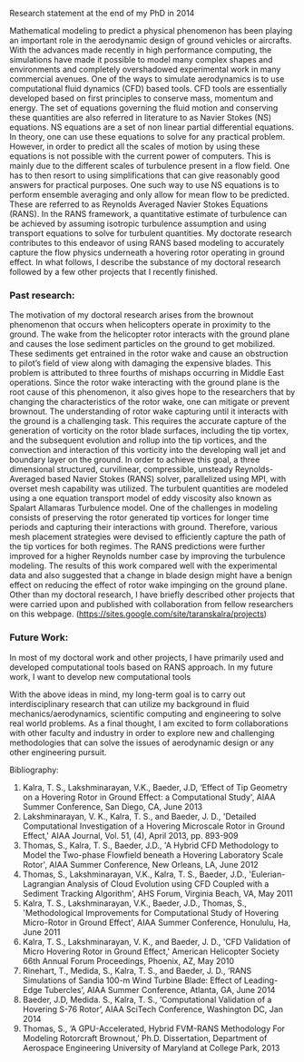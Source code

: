 Research statement at the end of my PhD in 2014

Mathematical modeling to predict a physical phenomenon has been playing an important role in the aerodynamic design of ground vehicles or aircrafts. With the advances made recently in high performance computing, the simulations have made it possible to model many complex shapes and environments and completely overshadowed experimental work in many commercial avenues.  One of the ways to simulate aerodynamics is to use computational fluid dynamics (CFD) based tools. 
CFD tools are essentially developed based on first principles to conserve mass, momentum and energy. The set of equations governing the fluid motion and conserving these quantities are also referred in literature to as Navier Stokes (NS) equations. NS equations are a set of non linear partial differential equations. In theory, one can use these equations to solve for any practical problem. However, in order to predict all the scales of motion by using these equations is not possible with the current power of computers. This is mainly due to the different scales of turbulence present in a flow field. One has to then resort to using simplifications that can give reasonably good answers for practical purposes. One such way to use NS equations is to perform ensemble averaging and only allow for mean flow to be predicted. These are referred to as Reynolds Averaged Navier Stokes Equations (RANS). In the RANS framework, a quantitative estimate of turbulence can be achieved by assuming isotropic turbulence assumption and using transport equations to solve for turbulent quantities.
My doctorate research contributes to this endeavor of using RANS based modeling to accurately capture the flow physics underneath a hovering rotor operating in ground effect. In what follows, I describe the substance of my doctoral research followed by a few other projects that I recently finished.

### Past research: 
The motivation of my doctoral research arises from the brownout phenomenon that occurs when helicopters operate in proximity to the ground. The wake from the helicopter rotor interacts with the ground plane and causes the lose sediment particles on the ground to get mobilized. These sediments get entrained in the rotor wake and cause an obstruction to pilot’s field of view along with damaging the expensive blades. This problem is attributed to three fourths of mishaps occurring in Middle East operations. Since the rotor wake interacting with the ground plane is the root cause of this phenomenon, it also gives hope to the researchers that by changing the characteristics of the rotor wake, one can mitigate or prevent brownout. The understanding of rotor wake capturing until it interacts with the ground is a challenging task. This requires the accurate capture of the generation of vorticity on the rotor blade surfaces, including the tip vortex, and the subsequent evolution and rollup into the tip vortices, and the convection and interaction of this vorticity into the developing wall jet and boundary layer on the ground. 
In order to achieve this goal, a three dimensional structured, curvilinear, compressible, unsteady Reynolds-Averaged based Navier Stokes (RANS) solver, parallelized using MPI, with overset mesh capability was utilized. The turbulent quantities are modeled using a one equation transport model of eddy viscosity also known as Spalart Allamaras Turbulence model. One of the challenges in modeling consists of preserving the rotor generated tip vortices for longer time periods and capturing their interactions with ground. Therefore, various mesh placement strategies were devised to efficiently capture the path of the tip vortices for both regimes. The RANS predictions were further improved for a higher Reynolds number case by improving the turbulence modeling. The results of this work compared well with the experimental data and also suggested that a change in blade design might have a benign effect on reducing the effect of rotor wake impinging on the ground plane. 
Other than my doctoral research, I have briefly described other projects that were carried upon and published with collaboration from fellow researchers on this webpage. (https://sites.google.com/site/taranskalra/projects)

### Future Work: 
In most of my doctoral work and other projects, I have primarily used and developed computational tools based on RANS approach. In my future work, I want to develop new computational tools 

With the above ideas in mind, my long-term goal is to carry out interdisciplinary research that can utilize my background in fluid mechanics/aerodynamics, scientific computing and engineering to solve real world problems. As a final thought, I am excited to form collaborations with other faculty and industry in order to explore new and challenging methodologies that can solve the issues of aerodynamic design or any other engineering pursuit. 

Bibliography: 
1.	Kalra, T. S., Lakshminarayan, V.K., Baeder, J.D, ‘Effect of Tip Geometry on a Hovering Rotor in Ground Effect: a Computational Study', AIAA Summer Conference, San Diego, CA, June 2013
2.	Lakshminarayan, V. K., Kalra, T. S., and Baeder, J. D., 'Detailed Computational Investigation of a Hovering Microscale Rotor in Ground Effect,' AIAA Journal, Vol. 51, (4), April 2013, pp. 893-909
3.	Thomas, S., Kalra, T. S., Baeder, J.D., 'A Hybrid CFD Methodology to Model the Two-phase Flowfield beneath a Hovering Laboratory Scale Rotor', AIAA Summer Conference, New Orleans, LA, June 2012
4.	Thomas, S., Lakshminarayan, V.K., Kalra, T. S., Baeder, J.D., 'Eulerian-Lagrangian
        Analysis of Cloud Evolution using CFD Coupled with a Sediment Tracking Algorithm', AHS Forum, Virginia Beach, VA, May 2011
5.	Kalra, T. S., Lakshminarayan, V.K., Baeder, J.D., Thomas, S., 'Methodological Improvements for Computational Study of Hovering Micro-Rotor in Ground Effect', AIAA Summer Conference, Honululu, Ha, June 2011
6.	Kalra, T. S., Lakshminarayan, V. K., and Baeder, J. D., 'CFD Validation of Micro Hovering Rotor in Ground Effect,' American Helicopter Society 66th Annual Forum Proceedings, Phoenix, AZ, May 2010
7.	Rinehart, T., Medida, S., Kalra, T. S., and Baeder, J. D., ‘RANS Simulations of Sandia 100-m Wind Turbine Blade: Effect of Leading-Edge Tubercles’, AIAA Summer Conference, Atlanta, GA, June 2014
8.	Baeder, J.D, Medida. S., Kalra, T. S., ‘Computational Validation of a Hovering S-76 Rotor’, AIAA SciTech Conference, Washington DC, Jan 2014
9.	Thomas, S., ‘A GPU-Accelerated, Hybrid FVM-RANS Methodology For Modeling Rotorcraft Brownout,’ Ph.D. Dissertation, Department of Aerospace Engineering    University of Maryland at College Park, 2013

